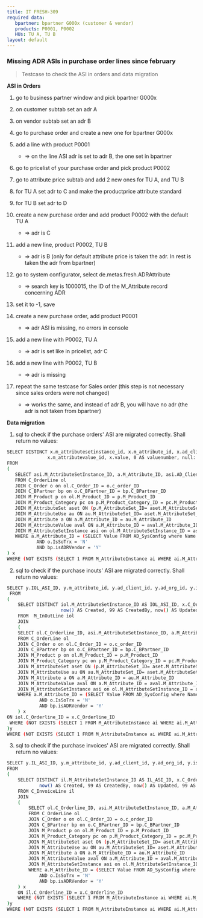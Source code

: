 ```yaml
---
title: IT FRESH-309
required data:
   bpartner: bpartner G000x (customer & vendor)
   products: P0001, P0002
   HUs: TU A, TU B 
layout: default
---
```


### Missing ADR ASIs in purchase order lines since february
> Testcase to check the ASI in orders and data migration

**ASI in Orders**

1. go to business partner window and pick bpartner G000x

2. on customer subtab set an adr A

3. on vendor subtab set an adr B

4. go to purchase order and create a new one for bpartner G000x

5. add a line with product P0001
    * => on the line ASI adr is set to adr B, the one set in bpartner

6. go to pricelist of your purchase order and pick product P0002

7. go to attribute price subtab and add 2 new ones for TU A, and TU B

8. for TU A set adr to C and make the productprice attribute standard

9. for TU B set adr to D 

8. create a new purchase order and add product P0002 with the default TU A
    * => adr is C

9. add a new line, product P0002, TU B
    * => adr is B (only for default attribute price is taken the adr. In rest is taken the adr from bpartner)

10. go to system configurator, select de.metas.fresh.ADRAttribute
    * => search key is 1000015, the ID of the M_Attribute record concerning ADR

11. set it to -1, save

12. create a new purchase order, add product P0001
    * => adr ASI is missing, no errors in console

13. add a new line with P0002, TU A
    * => adr is set like in pricelist, adr C

14. add a new line with P0002, TU B
    * => adr is missing

15. repeat the same testcase for Sales order (this step is not necessary since sales orders were not changed)
    * => works the same, and instead of adr B, you will have no adr (the adr is not taken from bpartner)

**Data migration**

1. sql to check if the purchase orders' ASI are migrated correctly. Shall return no values: 

 ```sh
SELECT DISTINCT x.m_attributesetinstance_id, x.m_attribute_id, x.ad_client_id, x.ad_org_id, 'Y' AS IsActive, now() AS Created, 99 AS CreatedBy, now() AS Updated, 99 AS UpdatedBy,
				x.m_attributevalue_id, x.value, 0 AS valuenumber, null:: timestamp without time zone AS valuedate  
FROM 
(
	SELECT asi.M_AttributeSetInstance_ID, a.M_Attribute_ID, asi.AD_Client_ID, asi.AD_Org_ID, aval.M_AttributeValue_ID, aval.Value
    FROM C_OrderLine ol
	JOIN C_Order o on ol.C_Order_ID = o.c_order_ID
    JOIN C_BPartner bp on o.C_BPartner_ID = bp.C_BPartner_ID
    JOIN M_Product p on ol.M_Product_ID = p.M_Product_ID
    JOIN M_Product_Category pc on p.M_Product_Category_ID = pc.M_Product_Category_ID
    JOIN M_AttributeSet aset ON (p.M_AttributeSet_ID= aset.M_AttributeSet_ID OR pc.M_AttributeSet_ID= aset.M_AttributeSet_ID)
    JOIN M_AttributeUse au ON au.M_AttributeSet_ID= aset.M_AttributeSet_ID
    JOIN M_Attribute a ON a.M_Attribute_ID = au.M_Attribute_ID
    JOIN M_AttributeValue aval ON a.M_Attribute_ID = aval.M_Attribute_ID AND bp.Fresh_AdRVendorRegion = aval.Value
    JOIN M_AttributeSetInstance asi on ol.M_AttributeSetInstance_ID = asi.M_AttributeSetInstance_ID
    WHERE a.M_Attribute_ID = (SELECT Value FROM AD_SysConfig where Name = 'de.metas.fresh.ADRAttribute'):: numeric
			AND o.IsSoTrx = 'N' 
			AND bp.isADRVendor = 'Y' 
) x
WHERE (NOT EXISTS (SELECT 1 FROM M_AttributeInstance ai WHERE ai.M_Attribute_ID = x.M_Attribute_ID AND ai.M_AttributeSetInstance_ID = x.M_AttributeSetInstance_ID))
```

2. sql to check if the purchase inouts' ASI are migrated correctly. Shall return no values: 

```sh
SELECT y.IOL_ASI_ID, y.m_attribute_id, y.ad_client_id, y.ad_org_id, y.isactive, y.created, y.createdby, y.updated, y.updatedby, y.m_attributevalue_id, y.value, y.valuenumber, y.valuedate 
 FROM
(
	SELECT DISTINCT iol.M_AttributeSetInstance_ID AS IOL_ASI_ID, x.C_Orderline_ID, x.m_attributesetinstance_id, x.m_attribute_id, iol.ad_client_id, iol.ad_org_id, 'Y' AS IsActive,
					now() AS Created, 99 AS CreatedBy, now() AS Updated, 99 AS UpdatedBy, x.m_attributevalue_id, x.value, 0 AS valuenumber, null:: timestamp without time zone AS valuedate
	FROM  M_InOutLine iol
    JOIN
    ( 
    SELECT ol.C_Orderline_ID, asi.M_AttributeSetInstance_ID, a.M_Attribute_ID, asi.AD_Client_ID, asi.AD_Org_ID, aval.M_AttributeValue_ID, aval.Value
    FROM C_OrderLine ol
	JOIN C_Order o on ol.C_Order_ID = o.c_order_ID
    JOIN C_BPartner bp on o.C_BPartner_ID = bp.C_BPartner_ID
    JOIN M_Product p on ol.M_Product_ID = p.M_Product_ID
    JOIN M_Product_Category pc on p.M_Product_Category_ID = pc.M_Product_Category_ID
    JOIN M_AttributeSet aset ON (p.M_AttributeSet_ID= aset.M_AttributeSet_ID OR pc.M_AttributeSet_ID= aset.M_AttributeSet_ID)
    JOIN M_AttributeUse au ON au.M_AttributeSet_ID= aset.M_AttributeSet_ID
    JOIN M_Attribute a ON a.M_Attribute_ID = au.M_Attribute_ID
    JOIN M_AttributeValue aval ON a.M_Attribute_ID = aval.M_Attribute_ID AND bp.Fresh_AdRVendorRegion = aval.Value
    JOIN M_AttributeSetInstance asi on ol.M_AttributeSetInstance_ID = asi.M_AttributeSetInstance_ID
    WHERE a.M_Attribute_ID = (SELECT Value FROM AD_SysConfig where Name = 'de.metas.fresh.ADRAttribute'):: numeric
			AND o.IsSoTrx = 'N' 
			AND bp.isADRVendor = 'Y' 
	) x
ON iol.C_Orderline_ID = x.C_Orderline_ID
 WHERE (NOT EXISTS (SELECT 1 FROM M_AttributeInstance ai WHERE ai.M_Attribute_ID = x.M_Attribute_ID AND ai.M_AttributeSetInstance_ID = x.M_AttributeSetInstance_ID))
)y
WHERE (NOT EXISTS (SELECT 1 FROM M_AttributeInstance ai WHERE ai.M_Attribute_ID = y.M_Attribute_ID AND ai.M_AttributeSetInstance_ID = y.IOL_ASI_ID))
```

3. sql to check if the purchase invoices' ASI are migrated correctly. Shall return no values: 

```sh
SELECT y.IL_ASI_ID, y.m_attribute_id, y.ad_client_id, y.ad_org_id, y.isactive, y.created, y.createdby, y.updated, y.updatedby, y.m_attributevalue_id, y.value, y.valuenumber, y.valuedate 
FROM
(
    SELECT DISTINCT il.M_AttributeSetInstance_ID AS IL_ASI_ID, x.C_Orderline_ID, x.m_attributesetinstance_id, x.m_attribute_id, il.ad_client_id, il.ad_org_id, 'Y' AS IsActive,
			now() AS Created, 99 AS CreatedBy, now() AS Updated, 99 AS UpdatedBy, x.m_attributevalue_id, x.value, 0 AS valuenumber, null:: timestamp without time zone AS valuedate
    FROM C_InvoiceLine il
    JOIN
    ( 
		SELECT ol.C_Orderline_ID, asi.M_AttributeSetInstance_ID, a.M_Attribute_ID, asi.AD_Client_ID, asi.AD_Org_ID, aval.M_AttributeValue_ID, aval.Value
		FROM C_OrderLine ol
		JOIN C_Order o on ol.C_Order_ID = o.c_order_ID
		JOIN C_BPartner bp on o.C_BPartner_ID = bp.C_BPartner_ID
		JOIN M_Product p on ol.M_Product_ID = p.M_Product_ID
		JOIN M_Product_Category pc on p.M_Product_Category_ID = pc.M_Product_Category_ID
		JOIN M_AttributeSet aset ON (p.M_AttributeSet_ID= aset.M_AttributeSet_ID OR pc.M_AttributeSet_ID= aset.M_AttributeSet_ID)
		JOIN M_AttributeUse au ON au.M_AttributeSet_ID= aset.M_AttributeSet_ID
		JOIN M_Attribute a ON a.M_Attribute_ID = au.M_Attribute_ID
		JOIN M_AttributeValue aval ON a.M_Attribute_ID = aval.M_Attribute_ID AND bp.Fresh_AdRVendorRegion = aval.Value
		JOIN M_AttributeSetInstance asi on ol.M_AttributeSetInstance_ID = asi.M_AttributeSetInstance_ID
		WHERE a.M_Attribute_ID = (SELECT Value FROM AD_SysConfig where Name = 'de.metas.fresh.ADRAttribute'):: numeric
			AND o.IsSoTrx = 'N' 
			AND bp.isADRVendor = 'Y' 
    ) x
    ON il.C_Orderline_ID = x.C_Orderline_ID
    WHERE (NOT EXISTS (SELECT 1 FROM M_AttributeInstance ai WHERE ai.M_Attribute_ID = x.M_Attribute_ID AND ai.M_AttributeSetInstance_ID = x.M_AttributeSetInstance_ID))
)y
WHERE (NOT EXISTS (SELECT 1 FROM M_AttributeInstance ai WHERE ai.M_Attribute_ID = y.M_Attribute_ID AND ai.M_AttributeSetInstance_ID = y.IL_ASI_ID))
```
